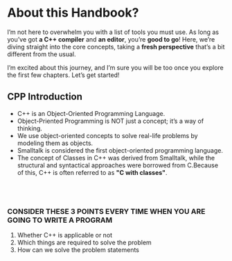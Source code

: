 # About this Handbook?
I’m not here to overwhelm you with a list of tools you must use. As long as you’ve got **a C++ compiler** and **an editor**, you’re **good to go**! Here, we’re diving straight into the core concepts, taking a **fresh perspective** that’s a bit different from the usual.<br>

I’m excited about this journey, and I’m sure you will be too once you explore the first few chapters. Let’s get started!

## CPP Introduction
 - C++ is an Object-Oriented Programming Language.<br>
 - Object-Priented Programming is NOT just a concept; it’s a way of thinking.<br>
 - We use object-oriented concepts to solve real-life problems by modeling them as objects.<br>
 - Smalltalk is considered the first object-oriented programming language.<br>
 - The concept of Classes in C++ was derived from Smalltalk, while the structural and syntactical approaches were borrowed from C.Because of this, C++ is often referred to as **"C with classes"**.<br>
<br>
<br>

### CONSIDER THESE 3 POINTS EVERY TIME WHEN YOU ARE GOING TO WRITE A PROGRAM

1. Whether C++ is applicable or not
2. Which things are required to solve the problem
3. How can we solve the problem statements
